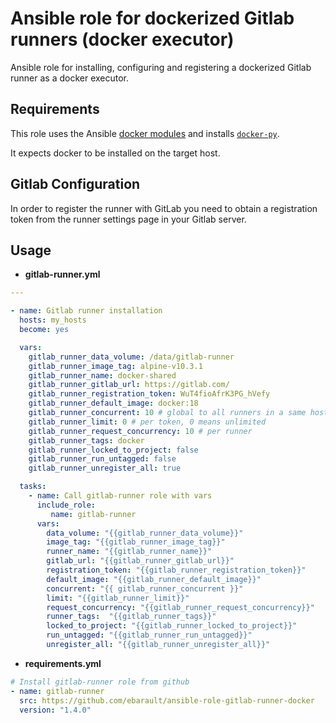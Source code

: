 # Ansible role for dockerized Gitlab runners (docker executor)

Ansible role for installing, configuring and registering a dockerized Gitlab runner as a docker executor.

## Requirements

This role uses the Ansible [docker modules](http://docs.ansible.com/ansible/latest/guide_docker.html) and installs
[`docker-py`](http://docs.ansible.com/ansible/latest/guide_docker.html#requirements).

It expects docker to be installed on the target host.

## Gitlab Configuration

In order to register the runner with GitLab you need to obtain a registration token from
the runner settings page in your Gitlab server.

## Usage

- **gitlab-runner.yml**

```yml
---

- name: Gitlab runner installation
  hosts: my_hosts
  become: yes

  vars:
    gitlab_runner_data_volume: /data/gitlab-runner
    gitlab_runner_image_tag: alpine-v10.3.1
    gitlab_runner_name: docker-shared
    gitlab_runner_gitlab_url: https://gitlab.com/
    gitlab_runner_registration_token: WuT4fioAfrK3PG_hVefy
    gitlab_runner_default_image: docker:18
    gitlab_runner_concurrent: 10 # global to all runners in a same host
    gitlab_runner_limit: 0 # per token, 0 means unlimited
    gitlab_runner_request_concurrency: 10 # per runner
    gitlab_runner_tags: docker
    gitlab_runner_locked_to_project: false
    gitlab_runner_run_untagged: false
    gitlab_runner_unregister_all: true

  tasks:
    - name: Call gitlab-runner role with vars
      include_role:
         name: gitlab-runner
      vars:
        data_volume: "{{gitlab_runner_data_volume}}"
        image_tag: "{{gitlab_runner_image_tag}}"
        runner_name: "{{gitlab_runner_name}}"
        gitlab_url: "{{gitlab_runner_gitlab_url}}"
        registration_token: "{{gitlab_runner_registration_token}}"
        default_image: "{{gitlab_runner_default_image}}"
        concurrent: "{{ gitlab_runner_concurrent }}"
        limit: "{{gitlab_runner_limit}}"
        request_concurrency: "{{gitlab_runner_request_concurrency}}"
        runner_tags:  "{{gitlab_runner_tags}}"
        locked_to_project: "{{gitlab_runner_locked_to_project}}"
        run_untagged: "{{gitlab_runner_run_untagged}}"
        unregister_all: "{{gitlab_runner_unregister_all}}"
```

- **requirements.yml**

```yml
# Install gitlab-runner role from github
- name: gitlab-runner
  src: https://github.com/ebarault/ansible-role-gitlab-runner-docker
  version: "1.4.0"
```
